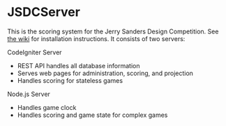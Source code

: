 JSDCServer
==========

This is the scoring system for the Jerry Sanders Design Competition. 
See [the wiki](https://github.com/ChaosinaCan/JSDCServer/wiki/Setup) for installation instructions.
It consists of two servers:

CodeIgniter Server
* REST API handles all database information
* Serves web pages for administration, scoring, and projection
* Handles scoring for stateless games

Node.js Server
* Handles game clock
* Handles scoring and game state for complex games



